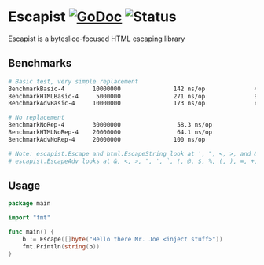 # Escapist [![GoDoc](https://godoc.org/github.com/itsmontoya/escapist?status.svg)](https://godoc.org/github.com/itsmontoya/escapist) ![Status](https://img.shields.io/badge/status-alpha-red.svg)
Escapist is a byteslice-focused HTML escaping library

## Benchmarks
```bash
# Basic test, very simple replacement
BenchmarkBasic-4        10000000               142 ns/op              48 B/op          1 allocs/op
BenchmarkHTMLBasic-4     5000000               271 ns/op              96 B/op          2 allocs/op
BenchmarkAdvBasic-4     10000000               173 ns/op              48 B/op          1 allocs/op

# No replacement
BenchmarkNoRep-4        30000000                58.3 ns/op             0 B/op          0 allocs/op
BenchmarkHTMLNoRep-4    20000000                64.1 ns/op             0 B/op          0 allocs/op
BenchmarkAdvNoRep-4     20000000               100 ns/op               0 B/op          0 allocs/op

# Note: escapist.Escape and html.EscapeString look at ', ", <, >, and & and is considered a very basic escape.
# escapist.EscapeAdv looks at &, <, >, ", ', `, !, @, $, %, (, ), =, +, \{, \}, \[, and \]*
```

## Usage
```go
package main

import "fmt"

func main() {
	b := Escape([]byte("Hello there Mr. Joe <inject stuff>"))
	fmt.Println(string(b))
}
```